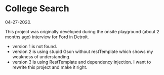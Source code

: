 # College Search

04-27-2020.

This project was originally developed during the onsite playground (about 2 months ago) interview for Ford in Detroit. 

- version 1 is not found. 
- version 2 is using stupid Gson without restTemplate which shows my weakness of understanding. 
- version 3 is using RestTemplate and dependency injection.  I want to rewrite this project and make it right. 